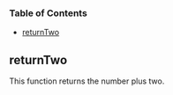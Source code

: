 <!-- Generated by documentation.js. Update this documentation by updating the source code. -->

### Table of Contents

-   [returnTwo](#returntwo)

## returnTwo

This function returns the number plus two.
